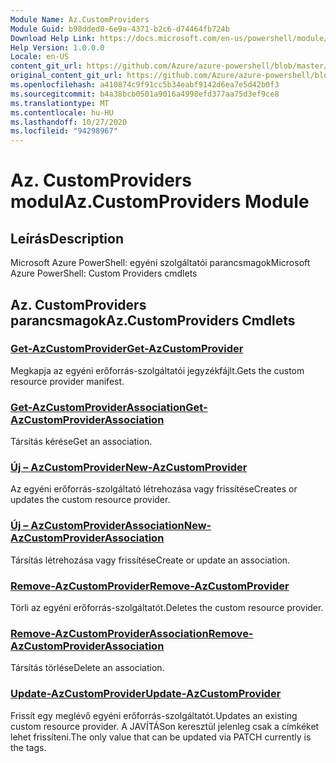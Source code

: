 ```yaml
---
Module Name: Az.CustomProviders
Module Guid: b98dded0-6e9a-4371-b2c6-d74464fb724b
Download Help Link: https://docs.microsoft.com/en-us/powershell/module/az.customproviders
Help Version: 1.0.0.0
Locale: en-US
content_git_url: https://github.com/Azure/azure-powershell/blob/master/src/CustomProviders/help/Az.CustomProviders.md
original_content_git_url: https://github.com/Azure/azure-powershell/blob/master/src/CustomProviders/help/Az.CustomProviders.md
ms.openlocfilehash: a410874c9f91cc5b34eabf9142d6ea7e5d42b0f3
ms.sourcegitcommit: b4a38bcb0501a9016a4998efd377aa75d3ef9ce8
ms.translationtype: MT
ms.contentlocale: hu-HU
ms.lasthandoff: 10/27/2020
ms.locfileid: "94298967"
---
```

# <span data-ttu-id="adaf4-101">Az. CustomProviders modul</span><span class="sxs-lookup"><span data-stu-id="adaf4-101">Az.CustomProviders Module</span></span>
## <span data-ttu-id="adaf4-102">Leírás</span><span class="sxs-lookup"><span data-stu-id="adaf4-102">Description</span></span>
<span data-ttu-id="adaf4-103">Microsoft Azure PowerShell: egyéni szolgáltatói parancsmagok</span><span class="sxs-lookup"><span data-stu-id="adaf4-103">Microsoft Azure PowerShell: Custom Providers cmdlets</span></span>

## <span data-ttu-id="adaf4-104">Az. CustomProviders parancsmagok</span><span class="sxs-lookup"><span data-stu-id="adaf4-104">Az.CustomProviders Cmdlets</span></span>
### [<span data-ttu-id="adaf4-105">Get-AzCustomProvider</span><span class="sxs-lookup"><span data-stu-id="adaf4-105">Get-AzCustomProvider</span></span>](Get-AzCustomProvider.md)
<span data-ttu-id="adaf4-106">Megkapja az egyéni erőforrás-szolgáltatói jegyzékfájlt.</span><span class="sxs-lookup"><span data-stu-id="adaf4-106">Gets the custom resource provider manifest.</span></span>

### [<span data-ttu-id="adaf4-107">Get-AzCustomProviderAssociation</span><span class="sxs-lookup"><span data-stu-id="adaf4-107">Get-AzCustomProviderAssociation</span></span>](Get-AzCustomProviderAssociation.md)
<span data-ttu-id="adaf4-108">Társítás kérése</span><span class="sxs-lookup"><span data-stu-id="adaf4-108">Get an association.</span></span>

### [<span data-ttu-id="adaf4-109">Új – AzCustomProvider</span><span class="sxs-lookup"><span data-stu-id="adaf4-109">New-AzCustomProvider</span></span>](New-AzCustomProvider.md)
<span data-ttu-id="adaf4-110">Az egyéni erőforrás-szolgáltató létrehozása vagy frissítése</span><span class="sxs-lookup"><span data-stu-id="adaf4-110">Creates or updates the custom resource provider.</span></span>

### [<span data-ttu-id="adaf4-111">Új – AzCustomProviderAssociation</span><span class="sxs-lookup"><span data-stu-id="adaf4-111">New-AzCustomProviderAssociation</span></span>](New-AzCustomProviderAssociation.md)
<span data-ttu-id="adaf4-112">Társítás létrehozása vagy frissítése</span><span class="sxs-lookup"><span data-stu-id="adaf4-112">Create or update an association.</span></span>

### [<span data-ttu-id="adaf4-113">Remove-AzCustomProvider</span><span class="sxs-lookup"><span data-stu-id="adaf4-113">Remove-AzCustomProvider</span></span>](Remove-AzCustomProvider.md)
<span data-ttu-id="adaf4-114">Törli az egyéni erőforrás-szolgáltatót.</span><span class="sxs-lookup"><span data-stu-id="adaf4-114">Deletes the custom resource provider.</span></span>

### [<span data-ttu-id="adaf4-115">Remove-AzCustomProviderAssociation</span><span class="sxs-lookup"><span data-stu-id="adaf4-115">Remove-AzCustomProviderAssociation</span></span>](Remove-AzCustomProviderAssociation.md)
<span data-ttu-id="adaf4-116">Társítás törlése</span><span class="sxs-lookup"><span data-stu-id="adaf4-116">Delete an association.</span></span>

### [<span data-ttu-id="adaf4-117">Update-AzCustomProvider</span><span class="sxs-lookup"><span data-stu-id="adaf4-117">Update-AzCustomProvider</span></span>](Update-AzCustomProvider.md)
<span data-ttu-id="adaf4-118">Frissít egy meglévő egyéni erőforrás-szolgáltatót.</span><span class="sxs-lookup"><span data-stu-id="adaf4-118">Updates an existing custom resource provider.</span></span>
<span data-ttu-id="adaf4-119">A JAVÍTÁSon keresztül jelenleg csak a címkéket lehet frissíteni.</span><span class="sxs-lookup"><span data-stu-id="adaf4-119">The only value that can be updated via PATCH currently is the tags.</span></span>


